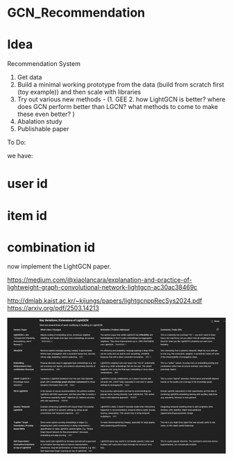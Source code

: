 # GCN_Recommendation

# Idea 

Recommendation System

1) Get data
2) Build a minimal working prototype from the data (build from scratch first (toy example)) and then scale with libraries 
3) Try out various new methods - (1. GEE 2. how LightGCN is better? where does GCN perform better than LGCN? what methods to come to make these even better? )
4) Abalation study
5) Publishable paper



To Do:

we have:
 # user id 
 # item id 
 # combination id 

 now implement the LightGCN paper.

 https://medium.com/@xiaolancara/explanation-and-practice-of-lightweight-graph-convolutional-network-lightgcn-ac30ac38469c

 http://dmlab.kaist.ac.kr/~kijungs/papers/lightgcnppRecSys2024.pdf
 https://arxiv.org/pdf/2503.14213


 ![alt text](image.png)

